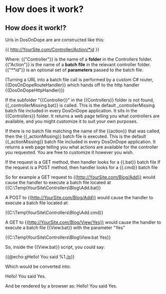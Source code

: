# How does it work? 
## How _does_ it work!?
Urls in DosOnDope are are constructed like this:

{{ http://YourSite.com/Controller/Action/*id }}

Where:
  {{"Controller"}} is the name of a **folder** in the Controllers folder.
  {{"Action"}} is the name of a **batch file** in the relevant controller folder.
  {{"**id"}} is an optional set of **parameters** passed to the batch file.

(Turning a URL into a batch file call is performed by a custom C# router, {{DosOnDopeRouteHandler}} which hands off to the http handler {{DosOnDopeHttpHandler}})

If the subfolder "{{Controller}}" in the {{Controllers}} folder is not found, {{_controllerMissing.bat}} is called.
This is the default _controllerMissing batch file included in every DosOnDope application. It sits in the {{Controllers}} folder. It returns a web page telling you what controllers are available, and you might customize it to suit your own purposes.

If there is no batch file matching the name of the {{action}} that was called, then the {{_actionMissing}} batch file is executed.
This is the default {{_actionMissing}} batch file included in every DosOnDope application. It returns a web page telling you what actions are available for the controller you requested. You are free to customize it however you wish.

If the request is a GET method, then handler looks for a {{.bat}} batch file 
If the request is a POST method, then handler looks for a {{.cmd}} batch file 

So for example a GET request to {{http://YourSite.com/Blog/Add}} would cause the handler to execute a batch file located at
{{C:\Temp\YourSite\Controllers\Blog\Add.bat}}

A POST to {{http://YourSite.com/Blog/Add}} would cause the handler to execute a batch file located at:

{{C:\Temp\YourSite\Controllers\Blog\Add.cmd}}

A GET to {{http://YourSite.com/Blog/View/Yes}} would cause the handler to execute a batch file {{View.bat}} with the parameter "Yes"

{{C:\Temp\YourSite\Controllers\Blog\View.bat Yes}}

So, inside the {{View.bat}} script, you could say:

{{@echo [p](p)Hello! You said %1.[/p](_p)}}

Which would be converted into:
<p>Hello! You said Yes.</p>

And be rendered by a browser as:
  Hello! You said Yes.
